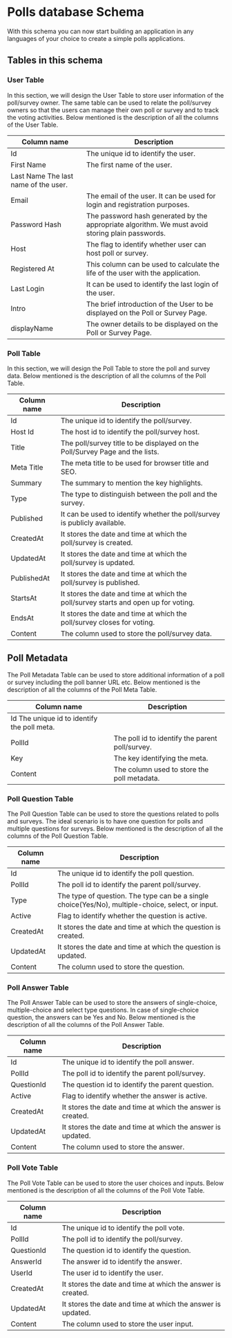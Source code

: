 # Polls database Schema

With this schema you can now start building an application in any languages of your choice to create a simple polls applications.

## Tables in this schema

### User Table
In this section, we will design the User Table to store user information of the poll/survey owner. The same table can be used to relate the poll/survey owners so that the users can manage their own poll or survey and to track the voting activities. Below mentioned is the description of all the columns of the User Table.

|Column name| Description|
| ----------- | ----------- |
|Id|The unique id to identify the user.|
|First Name|The first name of the user.|
|Last Name	The last name of the user.
|Email|	The email of the user. It can be used for login and registration purposes.|
|Password Hash|	The password hash generated by the appropriate algorithm. We must avoid storing plain passwords.|
|Host	|The flag to identify whether user can host poll or survey.|
|Registered At|	This column can be used to calculate the life of the user with the application.|
|Last Login	| It can be used to identify the last login of the user.|
|Intro	|The brief introduction of the User to be displayed on the Poll or Survey Page.|
|displayName|	The owner details to be displayed on the Poll or Survey Page. |

### Poll Table
In this section, we will design the Poll Table to store the poll and survey data. Below mentioned is the description of all the columns of the Poll Table.

|Column name| Description|
| ----------- | ----------- |
|Id|	The unique id to identify the poll/survey.|
|Host Id|	The host id to identify the poll/survey host.|
|Title|	The poll/survey title to be displayed on the Poll/Survey Page and the lists.|
|Meta Title |	The meta title to be used for browser title and SEO.|
|Summary	|The summary to mention the key highlights.|
|Type	|The type to distinguish between the poll and the survey.|
|Published | It can be used to identify whether the poll/survey is publicly available.|
|CreatedAt	| It stores the date and time at which the poll/survey is created.|
|UpdatedAt	 | It stores the date and time at which the poll/survey is updated.|
|PublishedAt	| It stores the date and time at which the poll/survey is published.|
|StartsAt	| It stores the date and time at which the poll/survey starts and open up for voting.|
|EndsAt|	It stores the date and time at which the poll/survey closes for voting.|
|Content	| The column used to store the poll/survey data.|


## Poll Metadata 
The Poll Metadata  Table can be used to store additional information of a poll or survey including the poll banner URL etc. Below mentioned is the description of all the columns of the Poll Meta Table.

|Column name| Description|
| ----------- | ----------- |
|Id	The unique id to identify the poll meta.|
|PollId|	The poll id to identify the parent poll/survey. |
|Key|	The key identifying the meta. |
|Content|	The column used to store the poll metadata. | 

### Poll Question Table
The Poll Question Table can be used to store the questions related to polls and surveys. The ideal scenario is to have one question for polls and multiple questions for surveys. Below mentioned is the description of all the columns of the Poll Question Table.

|Column name| Description|
| ----------- | ----------- |
|Id| The unique id to identify the poll question.|
|PollId|	The poll id to identify the parent poll/survey. |
|Type|	The type of question. The type can be a single choice(Yes/No), multiple-choice, select, or input. |
|Active|	Flag to identify whether the question is active. |
|CreatedAt |	It stores the date and time at which the question is created. |
|UpdatedAt	| It stores the date and time at which the question is updated. |
|Content|	The column used to store the question. |


### Poll Answer Table
The Poll Answer Table can be used to store the answers of single-choice, multiple-choice and select type questions. In case of single-choice question, the answers can be Yes and No. Below mentioned is the description of all the columns of the Poll Answer Table.

|Column name| Description|
| ----------- | ----------- |
|Id|	The unique id to identify the poll answer.|
|PollId|	The poll id to identify the parent poll/survey.|
|QuestionId|	The question id to identify the parent question.|
|Active|	Flag to identify whether the answer is active. |
|CreatedAt|	It stores the date and time at which the answer is created. |
|UpdatedAt |	It stores the date and time at which the answer is updated. |
|Content|	The column used to store the answer.|


### Poll Vote Table
The Poll Vote Table can be used to store the user choices and inputs. Below mentioned is the description of all the columns of the Poll Vote Table.

|Column name | Description|
| ----------- | ----------- |
|Id	| The unique id to identify the poll vote. |
|PollId |	The poll id to identify the poll/survey.|
|QuestionId	| The question id to identify the question.|
|AnswerId |	The answer id to identify the answer.|
|UserId |	The user id to identify the user.|
|CreatedAt |	It stores the date and time at which the answer is created.|
|UpdatedAt | It stores the date and time at which the answer is updated.|
|Content |	The column used to store the user input.|





